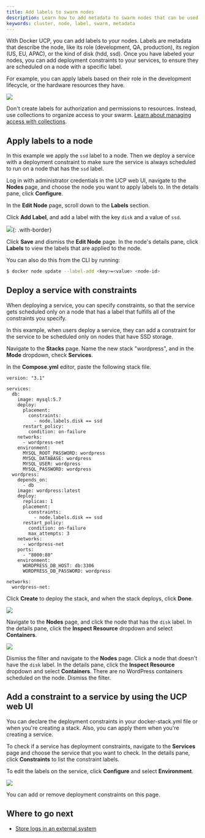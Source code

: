 ```yaml
---
title: Add labels to swarm nodes
description: Learn how to add metadata to swarm nodes that can be used to specify constraints when deploying services.
keywords: cluster, node, label, swarm, metadata
---
```


With Docker UCP, you can add labels to your nodes. Labels are metadata that
describe the node, like its role (development, QA, production), its region
(US, EU, APAC), or the kind of disk (hdd, ssd). Once you have labeled your
nodes, you can add deployment constraints to your services, to ensure they
are scheduled on a node with a specific label.

For example, you can apply labels based on their role in the development
lifecycle, or the hardware resources they have.

![](../../images/add-labels-to-cluster-nodes-1.svg)

Don't create labels for authorization and permissions to resources.
Instead, use collections to organize access to your swarm.
[Learn about managing access with collections](../../access-control/manage-access-with-collections.md).

## Apply labels to a node

In this example we apply the `ssd` label to a node. Then we deploy
a service with a deployment constraint to make sure the service is always
scheduled to run on a node that has the `ssd` label.

Log in with administrator credentials in the UCP web UI, navigate to the
**Nodes** page, and choose the node you want to apply labels to. In the
details pane, click **Configure**.

In the **Edit Node** page, scroll down to the **Labels** section.

Click **Add Label**, and add a label with the key `disk` and a value of `ssd`.

![](../../images/add-labels-to-cluster-nodes-2.png){: .with-border}

Click **Save** and dismiss the **Edit Node** page. In the node's details
pane, click **Labels** to view the labels that are applied to the node.

You can also do this from the CLI by running:

```bash
$ docker node update --label-add <key>=<value> <node-id>
```

## Deploy a service with constraints

When deploying a service, you can specify constraints, so that the service gets
scheduled only on a node that has a label that fulfills all of the constraints
you specify.

In this example, when users deploy a service, they can add a constraint for the
service to be scheduled only on nodes that have SSD storage.

Navigate to the **Stacks** page. Name the new stack "wordpress", and in the
**Mode** dropdown, check **Services**.

In the **Compose.yml** editor, paste the following stack file.

```
version: "3.1"

services:
  db:
    image: mysql:5.7
    deploy:
      placement:
        constraints:
          - node.labels.disk == ssd
      restart_policy:
        condition: on-failure
    networks:
      - wordpress-net
    environment:
      MYSQL_ROOT_PASSWORD: wordpress
      MYSQL_DATABASE: wordpress
      MYSQL_USER: wordpress
      MYSQL_PASSWORD: wordpress
  wordpress:
    depends_on:
      - db
    image: wordpress:latest
    deploy:
      replicas: 1
      placement:
        constraints:
          - node.labels.disk == ssd
      restart_policy:
        condition: on-failure
        max_attempts: 3
    networks:
      - wordpress-net
    ports:
      - "8000:80"
    environment:
      WORDPRESS_DB_HOST: db:3306
      WORDPRESS_DB_PASSWORD: wordpress

networks:
  wordpress-net:
```

Click **Create** to deploy the stack, and when the stack deploys,
click **Done**.

![](../../images/use-constraints-in-stack-deployment.png)

Navigate to the **Nodes** page, and click the node that has the
`disk` label. In the details pane, click the **Inspect Resource**
dropdown and select **Containers**.

![](../../images/use-constraints-in-stack-deployment-2.png)

Dismiss the filter and navigate to the **Nodes** page. Click a node that
doesn't have the `disk` label. In the details pane, click the
**Inspect Resource** dropdown and select **Containers**. There are no
WordPress containers scheduled on the node. Dismiss the filter.

## Add a constraint to a service by using the UCP web UI

You can declare the deployment constraints in your docker-stack.yml file or
when you're creating a stack. Also, you can apply them when you're creating
a service.

To check if a service has deployment constraints, navigate to the
**Services** page and choose the service that you want to check.
In the details pane, click **Constraints** to list the constraint labels.

To edit the labels on the service, click **Configure** and select
**Environment**.

![](../../images/add-constraint-to-service.png)

You can add or remove deployment constraints on this page.

## Where to go next

* [Store logs in an external system](store-logs-in-an-external-system.md)
